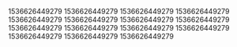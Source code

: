 1536626449279
1536626449279
1536626449279
1536626449279
1536626449279
1536626449279
1536626449279
1536626449279
1536626449279
1536626449279
1536626449279
1536626449279
1536626449279
1536626449279
1536626449279